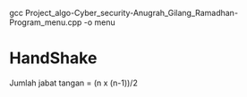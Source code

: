 gcc Project_algo-Cyber_security-Anugrah_Gilang_Ramadhan-Program_menu.cpp -o menu

# HandShake

Jumlah jabat tangan = (n x (n-1))/2
